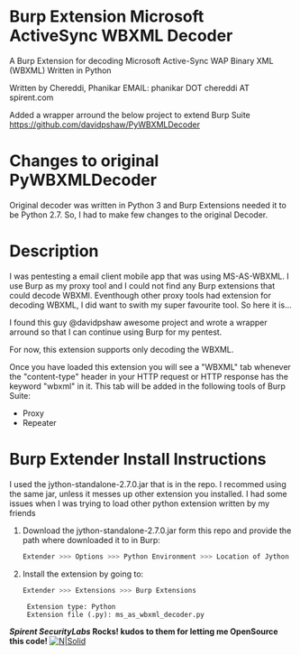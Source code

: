 Burp Extension Microsoft ActiveSync WBXML Decoder 
==============

A Burp Extension for decoding Microsoft Active-Sync WAP Binary XML (WBXML) Written in Python

Written by Chereddi, Phanikar EMAIL: phanikar DOT chereddi AT spirent.com

Added a wrapper arround the below project to extend Burp Suite
https://github.com/davidpshaw/PyWBXMLDecoder

Changes to original PyWBXMLDecoder
==============
Original decoder was written in Python 3 and Burp Extensions needed it to be Python 2.7. So, I had to make few changes to the original Decoder.

Description
==============

I was pentesting a email client mobile app that was using MS-AS-WBXML. I use Burp as my proxy tool and I could not find any Burp extensions that could decode WBXMl. Eventhough other proxy tools had extension for decoding WBXML, I did want to swith my super favourite tool. So here it is...

I found this guy @davidpshaw awesome project and wrote a wrapper arround so that I can continue using Burp for my pentest.

For now, this extension supports only decoding the WBXML.

Once you have loaded this extension you will see a "WBXML" tab whenever the "content-type" header in your HTTP request or HTTP response has the keyword "wbxml" in it. This tab will be added in the following tools of Burp Suite:

* Proxy
* Repeater

Burp Extender Install Instructions
==============

I used the jython-standalone-2.7.0.jar that is in the repo.
I recommed using the same jar, unless it messes up other extension you installed. I had some issues when I was trying to load other python extension written by my friends

1. Download the jython-standalone-2.7.0.jar form this repo and provide the path where downloaded it to in Burp:

    ```sh
    Extender >>> Options >>> Python Environment >>> Location of Jython standalone JAR file
    ```

2. Install the extension by going to:
    ```sh
    Extender >>> Extensions >>> Burp Extensions
    ```
	    Extension type: Python
	    Extension file (.py): ms_as_wbxml_decoder.py


**_Spirent SecurityLabs_ Rocks! kudos to them for letting me OpenSource this code!**
[![N|Solid](https://www.spirent.com/-/media/logoblack2017-2/logo.svg?la=en&hash=78A1E2634AEF02CDCC6D0B298D7E0078E2E40357)](https://nodesource.com/products/nsolid)

